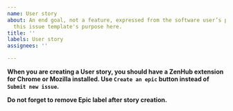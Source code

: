 ```yaml
---
name: User story
about: An end goal, not a feature, expressed from the software user’s perspective.Describe
  this issue template's purpose here.
title: ''
labels: User story
assignees: ''

---
```


**When you are creating a User story, you should have a ZenHub extension for Chrome or Mozilla installed. Use `Create an epic` button instead of `Submit new issue`.**

**Do not forget to remove Epic label after story creation.**
